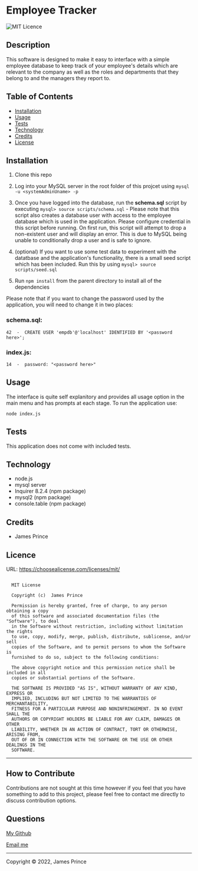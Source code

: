 
# Employee Tracker

![MIT Licence](https://img.shields.io/badge/licence-MIT-green?style=flat)

## Description

This software is designed to make it easy to interface with a simple employee database to keep track of your employee's details which are relevant to the company as well as the roles and departments that they belong to and the managers they report to.

## Table of Contents 

- [Installation](#installation)
- [Usage](#usage)
- [Tests](#tests)
- [Technology](#technology)
- [Credits](#credits)
- [License](#licence)

## Installation

1. Clone this repo

2. Log into your MySQL server in the root folder of this projcet using `mysql -u <systemAdminUname> -p`

3. Once you have logged into the database, run the **schema.sql** script by executing `mysql> source scripts/schema.sql` - Please note that this script also creates a database user with access to the employee database which is used in the application. Please configure credential in this script before running. On first run, this script will attempt to drop a non-existent user and will display an error. This is due to MySQL being unable to conditionally drop a user and  is safe to ignore.

4. (optional) If you want to use some test data to experiment with the datatbase and the application's functionality, there is a small seed script which has been included. Run this by using `mysql> source scripts/seed.sql`

5. Run `npm install` from the parent directory to install all of the dependencies

Please note that if you want to change the password used by the application, you will need to change it in two places: 

### schema.sql:
```
42  -  CREATE USER 'empdb'@'localhost' IDENTIFIED BY '<password here>'; 
```

### index.js:
```
14  -  password: "<password here>"
```

## Usage

The interface is quite self explanitory and provides all usage option in the main menu and has prompts at each stage. To run the application use: 

```
node index.js
```

## Tests

This application does not come with included tests.

## Technology

- node.js
- mysql server
- Inquirer 8.2.4 (npm package)
- mysql2 (npm package)
- console.table (npm package)


## Credits

- James Prince



## Licence

URL: https://choosealicense.com/licenses/mit/

```

  MIT License

  Copyright (c)  James Prince
  
  Permission is hereby granted, free of charge, to any person obtaining a copy
  of this software and associated documentation files (the "Software"), to deal
  in the Software without restriction, including without limitation the rights
  to use, copy, modify, merge, publish, distribute, sublicense, and/or sell
  copies of the Software, and to permit persons to whom the Software is
  furnished to do so, subject to the following conditions:
  
  The above copyright notice and this permission notice shall be included in all
  copies or substantial portions of the Software.
  
  THE SOFTWARE IS PROVIDED "AS IS", WITHOUT WARRANTY OF ANY KIND, EXPRESS OR
  IMPLIED, INCLUDING BUT NOT LIMITED TO THE WARRANTIES OF MERCHANTABILITY,
  FITNESS FOR A PARTICULAR PURPOSE AND NONINFRINGEMENT. IN NO EVENT SHALL THE
  AUTHORS OR COPYRIGHT HOLDERS BE LIABLE FOR ANY CLAIM, DAMAGES OR OTHER
  LIABILITY, WHETHER IN AN ACTION OF CONTRACT, TORT OR OTHERWISE, ARISING FROM,
  OUT OF OR IN CONNECTION WITH THE SOFTWARE OR THE USE OR OTHER DEALINGS IN THE
  SOFTWARE.
```

  

---

## How to Contribute

Contributions are not sought at this time however if you feel that you have something to add to this project, please feel free to contact me directly to discuss contribution options. 

## Questions

[My Github](https://github.com/Auralise)

[Email me](mailto:james.prince1@gmail.com)

---

Copyright &copy; 2022, James Prince
